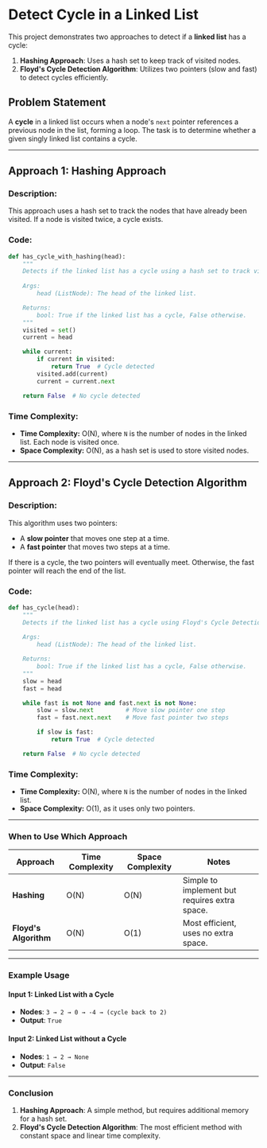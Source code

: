 # Detect Cycle in a Linked List

This project demonstrates two approaches to detect if a **linked list** has a cycle:

1. **Hashing Approach**: Uses a hash set to keep track of visited nodes.
2. **Floyd's Cycle Detection Algorithm**: Utilizes two pointers (slow and fast) to detect cycles efficiently.

## Problem Statement

A **cycle** in a linked list occurs when a node's `next` pointer references a previous node in the list, forming a loop. The task is to determine whether a given singly linked list contains a cycle.

---

## Approach 1: Hashing Approach

### Description:
This approach uses a hash set to track the nodes that have already been visited. If a node is visited twice, a cycle exists.

### Code:

```python
def has_cycle_with_hashing(head):
    """
    Detects if the linked list has a cycle using a hash set to track visited nodes.
    
    Args:
        head (ListNode): The head of the linked list.

    Returns:
        bool: True if the linked list has a cycle, False otherwise.
    """
    visited = set()
    current = head

    while current:
        if current in visited:
            return True  # Cycle detected
        visited.add(current)
        current = current.next

    return False  # No cycle detected
```

### Time Complexity:
* **Time Complexity:** O(N), where `N` is the number of nodes in the linked list. Each node is visited once.
* **Space Complexity:** O(N), as a hash set is used to store visited nodes.

---

## Approach 2: Floyd's Cycle Detection Algorithm

### Description:
This algorithm uses two pointers:
- A **slow pointer** that moves one step at a time.
- A **fast pointer** that moves two steps at a time.

If there is a cycle, the two pointers will eventually meet. Otherwise, the fast pointer will reach the end of the list.

### Code:

```python
def has_cycle(head):
    """
    Detects if the linked list has a cycle using Floyd's Cycle Detection Algorithm.
    
    Args:
        head (ListNode): The head of the linked list.

    Returns:
        bool: True if the linked list has a cycle, False otherwise.
    """
    slow = head
    fast = head

    while fast is not None and fast.next is not None:
        slow = slow.next         # Move slow pointer one step
        fast = fast.next.next    # Move fast pointer two steps

        if slow is fast:
            return True  # Cycle detected

    return False  # No cycle detected
```

### Time Complexity:
* **Time Complexity:** O(N), where `N` is the number of nodes in the linked list.
* **Space Complexity:** O(1), as it uses only two pointers.

---

### When to Use Which Approach

| **Approach**       | **Time Complexity** | **Space Complexity** | **Notes**                                     |
|---------------------|---------------------|-----------------------|-----------------------------------------------|
| **Hashing**         | O(N)               | O(N)                  | Simple to implement but requires extra space. |
| **Floyd's Algorithm** | O(N)               | O(1)                  | Most efficient, uses no extra space.          |

---

### Example Usage

#### Input 1: Linked List with a Cycle
- **Nodes**: `3 → 2 → 0 → -4 → (cycle back to 2)`
- **Output**: `True`

#### Input 2: Linked List without a Cycle
- **Nodes**: `1 → 2 → None`
- **Output**: `False`

---

### Conclusion

1. **Hashing Approach**: A simple method, but requires additional memory for a hash set.
2. **Floyd's Cycle Detection Algorithm**: The most efficient method with constant space and linear time complexity.
